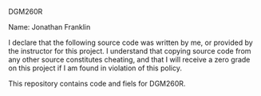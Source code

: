 DGM260R

Name: Jonathan Franklin

I declare that the following source code was written by me, or provided by the instructor for this project. I understand that copying source code from any other source constitutes cheating, and that I will receive a zero grade on this project if I am found in violation of this policy.

This repository contains code and fiels for DGM260R.